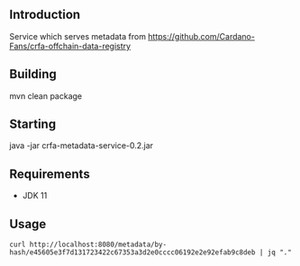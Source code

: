 ## Introduction
Service which serves metadata from https://github.com/Cardano-Fans/crfa-offchain-data-registry

## Building
mvn clean package

## Starting
java -jar crfa-metadata-service-0.2.jar

## Requirements
- JDK 11

## Usage
```
curl http://localhost:8080/metadata/by-hash/e45605e3f7d131723422c67353a3d2e0cccc06192e2e92efab9c8deb | jq "."
```
